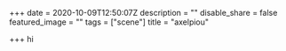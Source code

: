 +++
date = 2020-10-09T12:50:07Z
description = ""
disable_share = false
featured_image = ""
tags = ["scene"]
title = "axelpiou"

+++
hi